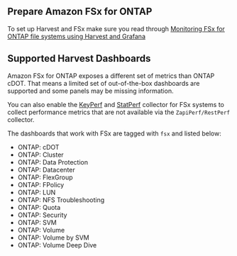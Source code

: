 
## Prepare Amazon FSx for ONTAP

To set up Harvest and FSx make sure you read through 
[Monitoring FSx for ONTAP file systems using Harvest and Grafana](https://docs.aws.amazon.com/fsx/latest/ONTAPGuide/monitoring-harvest-grafana.html)

## Supported Harvest Dashboards

Amazon FSx for ONTAP exposes a different set of metrics than ONTAP cDOT.
That means a limited set of out-of-the-box dashboards are supported and
some panels may be missing information.

You can also enable the [KeyPerf](configure-keyperf.md) and [StatPerf](configure-statperf.md) collector for FSx systems to collect performance metrics that are not available via the `ZapiPerf/RestPerf` collector.

The dashboards that work with FSx are tagged with `fsx` and listed below:

* ONTAP: cDOT
* ONTAP: Cluster
* ONTAP: Data Protection
* ONTAP: Datacenter
* ONTAP: FlexGroup
* ONTAP: FPolicy
* ONTAP: LUN
* ONTAP: NFS Troubleshooting
* ONTAP: Quota
* ONTAP: Security
* ONTAP: SVM
* ONTAP: Volume
* ONTAP: Volume by SVM
* ONTAP: Volume Deep Dive
